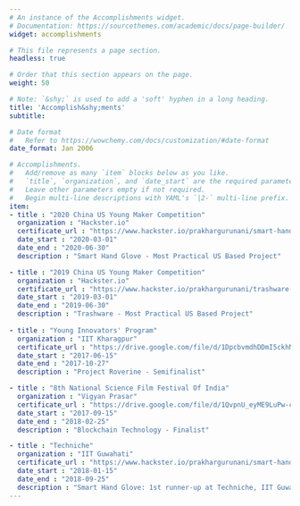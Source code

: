 ```yaml
---
# An instance of the Accomplishments widget.
# Documentation: https://sourcethemes.com/academic/docs/page-builder/
widget: accomplishments

# This file represents a page section.
headless: true

# Order that this section appears on the page.
weight: 50

# Note: `&shy;` is used to add a 'soft' hyphen in a long heading.
title: 'Accomplish&shy;ments'
subtitle:

# Date format
#   Refer to https://wowchemy.com/docs/customization/#date-format
date_format: Jan 2006

# Accomplishments.
#   Add/remove as many `item` blocks below as you like.
#   `title`, `organization`, and `date_start` are the required parameters.
#   Leave other parameters empty if not required.
#   Begin multi-line descriptions with YAML's `|2-` multi-line prefix.
item:
- title : "2020 China US Young Maker Competition"
  organization : "Hackster.io"
  certificate_url : "https://www.hackster.io/prakhargurunani/smart-hand-glove-84e046"
  date_start : "2020-03-01"
  date_end : "2020-06-30"
  description : "Smart Hand Glove - Most Practical US Based Project"

- title : "2019 China US Young Maker Competition"
  organization : "Hackster.io"
  certificate_url : "https://www.hackster.io/prakhargurunani/trashware-6549f5"
  date_start : "2019-03-01"
  date_end : "2019-06-30"
  description : "Trashware - Most Practical US Based Project"
  
- title : "Young Innovators' Program"
  organization : "IIT Kharagpur"
  certificate_url : "https://drive.google.com/file/d/1DpcbvmdhDDmI5ckhNOy4SbmISt0y3n06/view?usp=drivesdk"
  date_start : "2017-06-15"
  date_end : "2017-10-27"
  description : "Project Roverine - Semifinalist"

- title : "8th National Science Film Festival Of India"
  organization : "Vigyan Prasar"
  certificate_url : "https://drive.google.com/file/d/1QvpnU_eyME9LuPw-cuOdona7vCMx2vNk/view"
  date_start : "2017-09-15"
  date_end : "2018-02-25"
  description : "Blockchain Technology - Finalist"

- title : "Techniche"
  organization : "IIT Guwahati"
  certificate_url : "https://www.hackster.io/prakhargurunani/smart-hand-glove-84e046"
  date_start : "2018-01-15"
  date_end : "2018-09-25"
  description : "Smart Hand Glove: 1st runner-up at Techniche, IIT Guwahati + 50,000 INR cash prize to the team"
---
```

